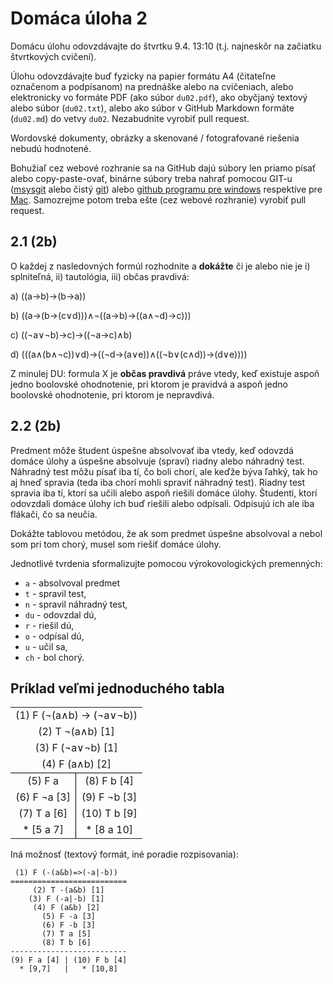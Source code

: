 Domáca úloha 2
==============

Domácu úlohu odovzdávajte do štvrtku 9.4. 13:10 (t.j. najneskôr
na začiatku štvrtkových cvičení).

Úlohu odovzdávajte buď fyzicky na papier formátu A4 (čitateľne označenom a
podpísanom) na prednáške alebo na cvičeniach, alebo elektronicky vo formáte PDF
(ako súbor `du02.pdf`), ako obyčjaný textový alebo súbor (`du02.txt`), alebo
ako súbor v GitHub Markdown formáte (`du02.md`) do vetvy `du02`. Nezabudnite vyrobiť
pull request.

Wordovské dokumenty, obrázky a skenované / fotografované riešenia nebudú hodnotené.

Bohužiaľ cez webové rozhranie sa na GitHub dajú súbory len priamo písať alebo
copy-paste-ovať, binárne súbory treba nahrať pomocou GIT-u
([msysgit](http://msysgit.github.io/) alebo čistý
[git](http://git-scm.com/downloads)) alebo [github programu pre
windows](http://windows.github.com/) respektíve pre
[Mac](http://mac.github.com/).  Samozrejme potom treba ešte (cez webové
rozhranie) vyrobiť pull request.

## 2.1 (2b)

O každej z nasledovných formúl rozhodnite a **dokážte** či je alebo nie je
i) splniteľná, ii) tautológia, iii) občas pravdivá:

a) ((a→b)→(b→a))

b) ((a→(b→(c∨d)))∧¬((a→b)→((a∧¬d)→c)))

c) ((¬a∨¬b)→c)→((¬a→c)∧b)

d) (((a∧(b∧¬c))∨d)→((¬d→(a∨e))∧((¬b∨(c∧d))→(d∨e))))

Z minulej DU: formula X je **občas pravdivá** práve vtedy, keď existuje aspoň
jedno boolovské ohodnotenie, pri ktorom je pravidvá a aspoň jedno boolovské
ohodnotenie, pri ktorom je nepravdivá.

## 2.2 (2b)

Predment môže študent úspešne absolvovať iba vtedy, keď odovzdá domáce úlohy a
úspešne absolvuje (spraví) riadny alebo náhradný test.
Náhradný test môžu písať iba tí, čo boli chorí, ale keďže býva ľahký, tak ho aj
hneď spravia (teda iba chorí mohli spraviť náhradný test).
Riadny test spravia iba tí, ktorí sa učili alebo aspoň riešili domáce úlohy.
Študenti, ktorí odovzdali domáce úlohy ich buď riešili alebo odpísali.
Odpisujú ich ale iba flákači, čo sa neučia.

Dokážte tablovou metódou, že ak som predmet úspešne absolvoval a nebol som pri
tom chorý, musel som riešiť domáce úlohy.

Jednotlivé tvrdenia sformalizujte pomocou výrokovologických premenných:
- `a` - absolvoval predmet
- `t` - spravil test,
- `n` - spravil náhradný test,
- `du` - odovzdal dú,
- `r` - riešil dú,
- `o` - odpísal dú,
- `u` - učil sa,
- `ch` - bol chorý.

## Príklad veľmi jednoduchého tabla
<table style="text-align: center;">
  <tr> <td colspan="2">(1) F (¬(a∧b) → (¬a∨¬b))</td> </tr>
  <tr> <td colspan="2">(2) T ¬(a∧b) [1]</td> </tr>
  <tr> <td colspan="2">(3) F (¬a∨¬b) [1]</td> </tr>
  <tr> <td colspan="2" style="border-bottom: 1px solid black;">(4) F (a∧b) [2]</td> </tr>
  <tr> <td style="border-right: 1px solid black;"> (5) F a          </td> <td> (8) F  b [4] </td></tr>
  <tr> <td style="border-right: 1px solid black;"> (6) F ¬a [3] </td> <td> (9) F ¬b [3] </td></tr>
  <tr> <td style="border-right: 1px solid black;"> (7) T a [6]      </td> <td> (10) T b  [9] </td></tr>
  <tr> <td style="border-right: 1px solid black;"> * [5 a 7]        </td> <td> * [8 a 10]</td></tr>
</table>

Iná možnosť (textový formát, iné poradie rozpisovania):

```
 (1) F (-(a&b)=>(-a|-b))
==========================
     (2) T -(a&b) [1]
    (3) F (-a|-b) [1]
     (4) F (a&b) [2]
       (5) F -a [3]
       (6) F -b [3]
       (7) T a [5]
       (8) T b [6]
--------------------------
(9) F a [4] | (10) F b [4]
  * [9,7]   |   * [10,8]
```
